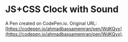 # JS+CSS Clock with Sound

A Pen created on CodePen.io. Original URL: [https://codepen.io/ahmadbassamemran/pen/WdKQyx](https://codepen.io/ahmadbassamemran/pen/WdKQyx).

